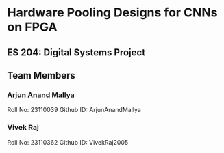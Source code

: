 # Hardware Pooling Designs for CNNs on FPGA 
## ES 204: Digital Systems Project

## Team Members

### Arjun Anand Mallya

Roll No: 23110039
Github ID: ArjunAnandMallya

### Vivek Raj

Roll No: 23110362
Github ID: VivekRaj2005


